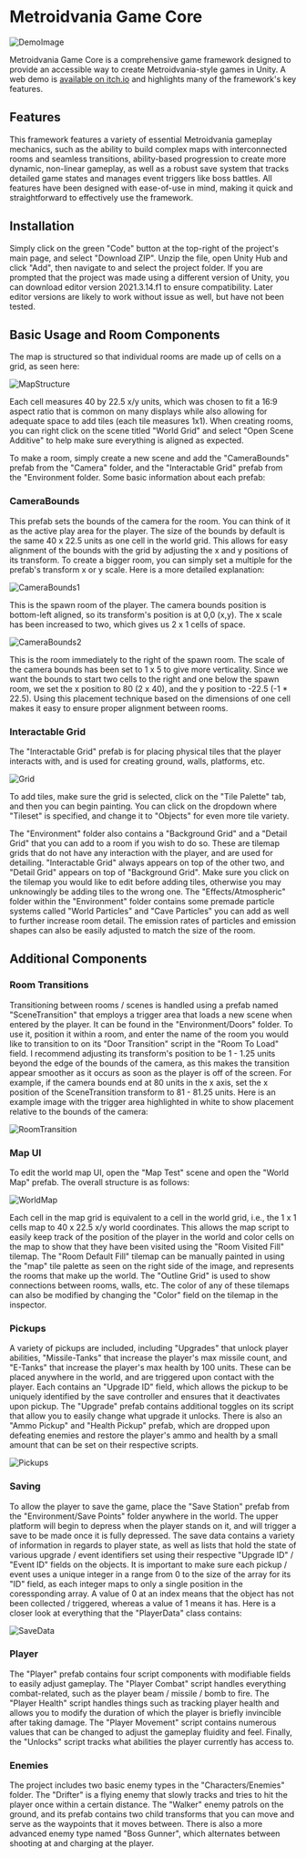# Metroidvania Game Core

![DemoImage](https://github.com/Liam5650/Metroidvania-Game-Core/blob/main/READMEImages/DemoImage.jpg)

Metroidvania Game Core is a comprehensive game framework designed to provide an accessible way to create Metroidvania-style games in Unity. A web demo is [available on itch.io](https://liam5650.itch.io/metroidvania-demo) and highlights many of the framework's key features. 

## Features

This framework features a variety of essential Metroidvania gameplay mechanics, such as the ability to build complex maps with interconnected rooms and seamless transitions, ability-based progression to create more dynamic, non-linear gameplay, as well as a robust save system that tracks detailed game states and manages event triggers like boss battles. All features have been designed with ease-of-use in mind, making it quick and straightforward to effectively use the framework.

## Installation

Simply click on the green "Code" button at the top-right of the project's main page, and select "Download ZIP". Unzip the file, open Unity Hub and click "Add", then navigate to and select the project folder. If you are prompted that the project was made using a different version of Unity, you can download editor version 2021.3.14.f1 to ensure compatibility. Later editor versions are likely to work without issue as well, but have not been tested. 

## Basic Usage and Room Components

The map is structured so that individual rooms are made up of cells on a grid, as seen here:

![MapStructure](https://github.com/Liam5650/Metroidvania-Game-Core/blob/main/READMEImages/MapStructure.jpg)

Each cell measures 40 by 22.5 x/y units, which was chosen to fit a 16:9 aspect ratio that is common on many displays while also allowing for adequate space to add tiles (each tile measures 1x1). When creating rooms, you can right click on the scene titled "World Grid" and select "Open Scene Additive" to help make sure everything is aligned as expected.

To make a room, simply create a new scene and add the "CameraBounds" prefab from the "Camera" folder, and the "Interactable Grid" prefab from the "Environment folder. Some basic information about each prefab:

### CameraBounds

This prefab sets the bounds of the camera for the room. You can think of it as the active play area for the player. The size of the bounds by default is the same 40 x 22.5 units as one cell in the world grid. This allows for easy alignment of the bounds with the grid by adjusting the x and y positions of its transform. To create a bigger room, you can simply set a multiple for the prefab's transform x or y scale. Here is a more detailed explanation:

![CameraBounds1](https://github.com/Liam5650/Metroidvania-Game-Core/blob/main/READMEImages/CameraBounds1.jpg)

This is the spawn room of the player. The camera bounds position is bottom-left aligned, so its transform's position is at 0,0 (x,y). The x scale has been increased to two, which gives us 2 x 1 cells of space. 

![CameraBounds2](https://github.com/Liam5650/Metroidvania-Game-Core/blob/main/READMEImages/CameraBounds2.jpg)

This is the room immediately to the right of the spawn room. The scale of the camera bounds has been set to 1 x 5 to give more verticality. Since we want the bounds to start two cells to the right and one below the spawn room, we set the x position to 80 (2 x 40), and the y position to -22.5 (-1 * 22.5). Using this placement technique based on the dimensions of one cell makes it easy to ensure proper alignment between rooms. 

### Interactable Grid

The "Interactable Grid" prefab is for placing physical tiles that the player interacts with, and is used for creating ground, walls, platforms, etc. 

![Grid](https://github.com/Liam5650/Metroidvania-Game-Core/blob/main/READMEImages/Grid.jpg)

To add tiles, make sure the grid is selected, click on the "Tile Palette" tab, and then you can begin painting. You can click on the dropdown where "Tileset" is specified, and change it to "Objects" for even more tile variety. 

The "Environment" folder also contains a "Background Grid" and a "Detail Grid" that you can add to a room if you wish to do so. These are tilemap grids that do not have any interaction with the player, and are used for detailing. "Interactable Grid" always appears on top of the other two, and "Detail Grid" appears on top of "Background Grid". Make sure you click on the tilemap you would like to edit before adding tiles, otherwise you may unknowingly be adding tiles to the wrong one. The "Effects/Atmospheric" folder within the "Environment" folder contains some premade particle systems called "World Particles" and "Cave Particles" you can add as well to further increase room detail. The emission rates of particles and emission shapes can also be easily adjusted to match the size of the room.


## Additional Components

### Room Transitions

Transitioning between rooms / scenes is handled using a prefab named "SceneTransition" that employs a trigger area that loads a new scene when entered by the player. It can be found in the "Environment/Doors" folder. To use it, position it within a room, and enter the name of the room you would like to transition to on its "Door Transition" script in the "Room To Load" field. I recommend adjusting its transform's position to be 1 - 1.25 units beyond the edge of the bounds of the camera, as this makes the transition appear smoother as it occurs as soon as the player is off of the screen. For example, if the camera bounds end at 80 units in the x axis, set the x position of the SceneTransition transform to 81 - 81.25 units. Here is an example image with the trigger area highlighted in white to show placement relative to the bounds of the camera: 

![RoomTransition](https://github.com/Liam5650/Metroidvania-Game-Core/blob/main/READMEImages/RoomTransition.jpg)

### Map UI

To edit the world map UI, open the "Map Test" scene and open the "World Map" prefab. The overall structure is as follows:

![WorldMap](https://github.com/Liam5650/Metroidvania-Game-Core/blob/main/READMEImages/WorldMap.jpg)

Each cell in the map grid is equivalent to a cell in the world grid, i.e., the 1 x 1 cells map to 40 x 22.5 x/y world coordinates. This allows the map script to easily keep track of the position of the player in the world and color cells on the map to show that they have been visited using the "Room Visited Fill" tilemap. The "Room Default Fill" tilemap can be manually painted in using the "map" tile palette as seen on the right side of the image, and represents the rooms that make up the world. The "Outline Grid" is used to show connections between rooms, walls, etc. The color of any of these tilemaps can also be modified by changing the "Color" field on the tilemap in the inspector. 

### Pickups

A variety of pickups are included, including "Upgrades" that unlock player abilities, "Missile-Tanks" that increase the player's max missile count, and "E-Tanks" that increase the player's max health by 100 units. These can be placed anywhere in the world, and are triggered upon contact with the player. Each contains an "Upgrade ID" field, which allows the pickup to be uniquely identified by the save controller and ensures that it deactivates upon pickup. The "Upgrade" prefab contains additional toggles on its script that allow you to easily change what upgrade it unlocks. There is also an "Ammo Pickup" and "Health Pickup" prefab, which are dropped upon defeating enemies and restore the player's ammo and health by a small amount that can be set on their respective scripts. 

![Pickups](https://github.com/Liam5650/Metroidvania-Game-Core/blob/main/READMEImages/Pickups.jpg)

### Saving

To allow the player to save the game, place the "Save Station" prefab from the "Environment/Save Points" folder anywhere in the world. The upper platform will begin to depress when the player stands on it, and will trigger a save to be made once it is fully depressed. The save data contains a variety of information in regards to player state, as well as lists that hold the state of various upgrade / event identifiers set using their respective "Upgrade ID" / "Event ID" fields on the objects. It is important to make sure each pickup / event uses a unique integer in a range from 0 to the size of the array for its "ID" field, as each integer maps to only a single position in the coressponding array. A value of 0 at an index means that the object has not been collected / triggered, whereas a value of 1 means it has. Here is a closer look at everything that the "PlayerData" class contains:

![SaveData](https://github.com/Liam5650/Metroidvania-Game-Core/blob/main/READMEImages/SaveData.jpg)

### Player 

The "Player" prefab contains four script components with modifiable fields to easily adjust gameplay. The "Player Combat" script handles everything combat-related, such as the player beam / missile / bomb to fire. The "Player Health" script handles things such as tracking player health and allows you to modify the duration of which the player is briefly invincible after taking damage. The "Player Movement" script contains numerous values that can be changed to adjust the gameplay fluidity and feel. Finally, the "Unlocks" script tracks what abilities the player currently has access to. 

### Enemies

The project includes two basic enemy types in the "Characters/Enemies" folder. The "Drifter" is a flying enemy that slowly tracks and tries to hit the player once within a certain distance. The "Walker" enemy patrols on the ground, and its prefab contains two child transforms that you can move and serve as the waypoints that it moves between. There is also a more advanced enemy type named "Boss Gunner", which alternates between shooting at and charging at the player.
